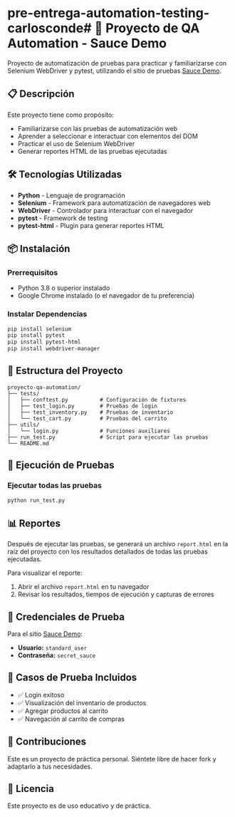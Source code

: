 # pre-entrega-automation-testing-carlosconde# 🧪 Proyecto de QA Automation - Sauce Demo

Proyecto de automatización de pruebas para practicar y familiarizarse con Selenium WebDriver y pytest, utilizando el sitio de pruebas [Sauce Demo](https://www.saucedemo.com/).

## 📋 Descripción

Este proyecto tiene como propósito:

- Familiarizarse con las pruebas de automatización web
- Aprender a seleccionar e interactuar con elementos del DOM
- Practicar el uso de Selenium WebDriver
- Generar reportes HTML de las pruebas ejecutadas

## 🛠️ Tecnologías Utilizadas

- **Python** - Lenguaje de programación
- **Selenium** - Framework para automatización de navegadores web
- **WebDriver** - Controlador para interactuar con el navegador
- **pytest** - Framework de testing
- **pytest-html** - Plugin para generar reportes HTML

## 📦 Instalación

### Prerrequisitos

- Python 3.8 o superior instalado
- Google Chrome instalado (o el navegador de tu preferencia)

### Instalar Dependencias

```bash
pip install selenium
pip install pytest
pip install pytest-html
pip install webdriver-manager
```

## 📁 Estructura del Proyecto

```
proyecto-qa-automation/
├── tests/
│   ├── conftest.py          # Configuración de fixtures
│   ├── test_login.py        # Pruebas de login
│   ├── test_inventory.py    # Pruebas de inventario
│   └── test_cart.py         # Pruebas del carrito
├── utils/
│   └── login.py             # Funciones auxiliares
├── run_test.py              # Script para ejecutar las pruebas
└── README.md
```

## 🚀 Ejecución de Pruebas

### Ejecutar todas las pruebas

```bash
python run_test.py
```

## 📊 Reportes

Después de ejecutar las pruebas, se generará un archivo `report.html` en la raíz del proyecto con los resultados detallados de todas las pruebas ejecutadas.

Para visualizar el reporte:

1. Abrir el archivo `report.html` en tu navegador
2. Revisar los resultados, tiempos de ejecución y capturas de errores

## 🔑 Credenciales de Prueba

Para el sitio [Sauce Demo](https://www.saucedemo.com/):

- **Usuario:** `standard_user`
- **Contraseña:** `secret_sauce`

## 📝 Casos de Prueba Incluidos

- ✅ Login exitoso
- ✅ Visualización del inventario de productos
- ✅ Agregar productos al carrito
- ✅ Navegación al carrito de compras

## 🤝 Contribuciones

Este es un proyecto de práctica personal. Siéntete libre de hacer fork y adaptarlo a tus necesidades.

## 📄 Licencia

Este proyecto es de uso educativo y de práctica.
